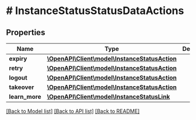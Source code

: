# # InstanceStatusStatusDataActions

## Properties

Name | Type | Description | Notes
------------ | ------------- | ------------- | -------------
**expiry** | [**\OpenAPI\Client\model\InstanceStatusAction**](InstanceStatusAction.md) |  | [optional] 
**retry** | [**\OpenAPI\Client\model\InstanceStatusAction**](InstanceStatusAction.md) |  | [optional] 
**logout** | [**\OpenAPI\Client\model\InstanceStatusAction**](InstanceStatusAction.md) |  | [optional] 
**takeover** | [**\OpenAPI\Client\model\InstanceStatusAction**](InstanceStatusAction.md) |  | [optional] 
**learn_more** | [**\OpenAPI\Client\model\InstanceStatusLink**](InstanceStatusLink.md) |  | [optional] 

[[Back to Model list]](../../README.md#documentation-for-models) [[Back to API list]](../../README.md#documentation-for-api-endpoints) [[Back to README]](../../README.md)


